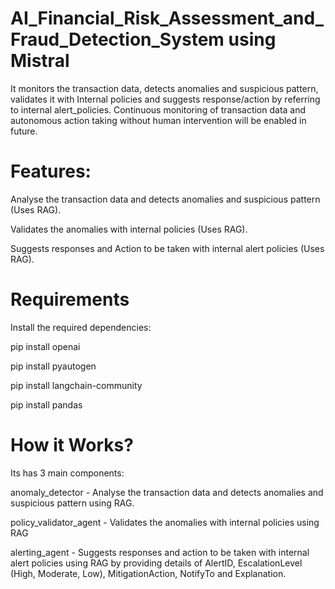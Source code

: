 # AI_Financial_Risk_Assessment_and_Fraud_Detection_System using Mistral
It monitors the transaction data, detects anomalies and suspicious pattern, validates it with Internal policies and suggests response/action by referring to internal alert_policies. Continuous monitoring of transaction data and autonomous action taking without human intervention will be enabled in future.

# Features:
Analyse the transaction data and detects anomalies and suspicious pattern (Uses RAG).

Validates the anomalies with internal policies (Uses RAG).

Suggests responses and Action to be taken with internal alert policies (Uses RAG).

# Requirements
Install the required dependencies:

pip install openai

pip install pyautogen

pip install langchain-community

pip install pandas

# How it Works?
Its has 3 main components:

anomaly_detector - Analyse the transaction data and detects anomalies and suspicious pattern using RAG.

policy_validator_agent - Validates the anomalies with internal policies using RAG

alerting_agent - Suggests responses and action to be taken with internal alert policies using RAG by providing details of AlertID, EscalationLevel (High, Moderate, Low), MitigationAction, NotifyTo and Explanation.

